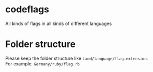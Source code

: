 # codeflags
All kinds of flags in all kinds of different languages  

# Folder structure  
Please keep the folder structure like `Land/language/flag.extension`.  
For example: `Germany/ruby/flag.rb`  
